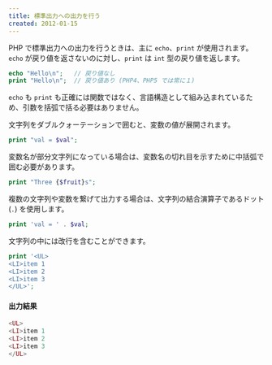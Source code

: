 ```yaml
---
title: 標準出力への出力を行う
created: 2012-01-15
---
```


PHP で標準出力への出力を行うときは、主に `echo`、`print` が使用されます。
`echo` が戻り値を返さないのに対し、`print` は `int` 型の戻り値を返します。

~~~ php
echo "Hello\n";   // 戻り値なし
print "Hello\n";  // 戻り値あり (PHP4、PHP5 では常に１)
~~~

`echo` も `print` も正確には関数ではなく、言語構造として組み込まれているため、引数を括弧で括る必要はありません。

文字列をダブルクォーテーションで囲むと、変数の値が展開されます。

~~~ php
print "val = $val";
~~~

変数名が部分文字列になっている場合は、変数名の切れ目を示すために中括弧で囲む必要があります。

~~~ php
print "Three {$fruit}s";
~~~

複数の文字列や変数を繋げて出力する場合は、文字列の結合演算子であるドット (`.`) を使用します。

~~~ php
print 'val = ' . $val;
~~~

文字列の中には改行を含むことができます。

~~~ php
print '<UL>
<LI>item 1
<LI>item 2
<LI>item 3
</UL>';
~~~

#### 出力結果

~~~ php
<UL>
<LI>item 1
<LI>item 2
<LI>item 3
</UL>
~~~

